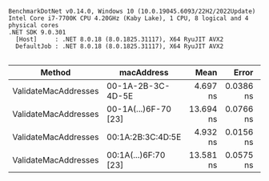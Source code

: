 ```

BenchmarkDotNet v0.14.0, Windows 10 (10.0.19045.6093/22H2/2022Update)
Intel Core i7-7700K CPU 4.20GHz (Kaby Lake), 1 CPU, 8 logical and 4 physical cores
.NET SDK 9.0.301
  [Host]     : .NET 8.0.18 (8.0.1825.31117), X64 RyuJIT AVX2
  DefaultJob : .NET 8.0.18 (8.0.1825.31117), X64 RyuJIT AVX2


```
| Method               | macAddress           | Mean      | Error     | StdDev    | Allocated |
|--------------------- |--------------------- |----------:|----------:|----------:|----------:|
| ValidateMacAddresses | 00-1A-2B-3C-4D-5E    |  4.697 ns | 0.0386 ns | 0.0342 ns |         - |
| ValidateMacAddresses | 00-1A(...)6F-70 [23] | 13.694 ns | 0.0766 ns | 0.0717 ns |         - |
| ValidateMacAddresses | 00:1A:2B:3C:4D:5E    |  4.932 ns | 0.0156 ns | 0.0131 ns |         - |
| ValidateMacAddresses | 00:1A(...)6F:70 [23] | 13.581 ns | 0.0575 ns | 0.0481 ns |         - |
